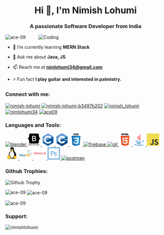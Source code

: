 <h1 align="center">Hi 👋, I'm Nimish Lohumi</h1>
<h3 align="center">A passionate Software Developer from India</h3>

<img align="right" alt="Coding" width="400" src="https://media.tenor.com/moxU6tNICxAAAAAC/portgus-d-ace-ace.gif" autoplay loop>
<p align="left"> <img src="https://komarev.com/ghpvc/?username=ace-09&label=Profile%20views&color=0e75b6&style=flat" alt="ace-09" /> </p>


- 🌱 I’m currently learning **MERN Stack**

- 💬 Ask me about **Java, JS**

- 📫 Reach me at **nimlohumi34@gmail.com**

- ⚡ Fun fact **I play guitar and interested in palmistry.**

<h3 align="left">Connect with me:</h3>
<p align="left">
<a href="https://codepen.io/nimish-lohumi" target="blank"><img align="center" src="https://raw.githubusercontent.com/rahuldkjain/github-profile-readme-generator/master/src/images/icons/Social/codepen.svg" alt="nimish-lohumi" height="30" width="40" /></a>
<a href="https://linkedin.com/in/nimish-lohumi-b3497b202" target="blank"><img align="center" src="https://raw.githubusercontent.com/rahuldkjain/github-profile-readme-generator/master/src/images/icons/Social/linked-in-alt.svg" alt="nimish-lohumi-b3497b202" height="30" width="40" /></a>
<a href="https://instagram.com/nimish_lohumi" target="blank"><img align="center" src="https://raw.githubusercontent.com/rahuldkjain/github-profile-readme-generator/master/src/images/icons/Social/instagram.svg" alt="nimish_lohumi" height="30" width="40" /></a>
<a href="https://www.leetcode.com/nimlohumi34" target="blank"><img align="center" src="https://raw.githubusercontent.com/rahuldkjain/github-profile-readme-generator/master/src/images/icons/Social/leet-code.svg" alt="nimlohumi34" height="30" width="40" /></a>
<a href="https://auth.geeksforgeeks.org/user/ace09" target="blank"><img align="center" src="https://raw.githubusercontent.com/rahuldkjain/github-profile-readme-generator/master/src/images/icons/Social/geeks-for-geeks.svg" alt="ace09" height="30" width="40" /></a>
</p>

<h3 align="left">Languages and Tools:</h3>
<p align="left"> <a href="https://www.blender.org/" target="_blank" rel="noreferrer"> <img src="https://download.blender.org/branding/community/blender_community_badge_white.svg" alt="blender" width="40" height="40"/> </a> <a href="https://getbootstrap.com" target="_blank" rel="noreferrer"> <img src="https://raw.githubusercontent.com/devicons/devicon/master/icons/bootstrap/bootstrap-plain-wordmark.svg" alt="bootstrap" width="40" height="40"/> </a> <a href="https://www.cprogramming.com/" target="_blank" rel="noreferrer"> <img src="https://raw.githubusercontent.com/devicons/devicon/master/icons/c/c-original.svg" alt="c" width="40" height="40"/> </a> <a href="https://www.w3schools.com/cpp/" target="_blank" rel="noreferrer"> <img src="https://raw.githubusercontent.com/devicons/devicon/master/icons/cplusplus/cplusplus-original.svg" alt="cplusplus" width="40" height="40"/> </a> <a href="https://www.w3schools.com/css/" target="_blank" rel="noreferrer"> <img src="https://raw.githubusercontent.com/devicons/devicon/master/icons/css3/css3-original-wordmark.svg" alt="css3" width="40" height="40"/> </a> <a href="https://firebase.google.com/" target="_blank" rel="noreferrer"> <img src="https://www.vectorlogo.zone/logos/firebase/firebase-icon.svg" alt="firebase" width="40" height="40"/> </a> <a href="https://git-scm.com/" target="_blank" rel="noreferrer"> <img src="https://www.vectorlogo.zone/logos/git-scm/git-scm-icon.svg" alt="git" width="40" height="40"/> </a> <a href="https://www.w3.org/html/" target="_blank" rel="noreferrer"> <img src="https://raw.githubusercontent.com/devicons/devicon/master/icons/html5/html5-original-wordmark.svg" alt="html5" width="40" height="40"/> </a> <a href="https://www.java.com" target="_blank" rel="noreferrer"> <img src="https://raw.githubusercontent.com/devicons/devicon/master/icons/java/java-original.svg" alt="java" width="40" height="40"/> </a> <a href="https://developer.mozilla.org/en-US/docs/Web/JavaScript" target="_blank" rel="noreferrer"> <img src="https://raw.githubusercontent.com/devicons/devicon/master/icons/javascript/javascript-original.svg" alt="javascript" width="40" height="40"/> </a> <a href="https://www.linux.org/" target="_blank" rel="noreferrer"> <img src="https://raw.githubusercontent.com/devicons/devicon/master/icons/linux/linux-original.svg" alt="linux" width="40" height="40"/> </a> <a href="https://www.mysql.com/" target="_blank" rel="noreferrer"> <img src="https://raw.githubusercontent.com/devicons/devicon/master/icons/mysql/mysql-original-wordmark.svg" alt="mysql" width="40" height="40"/> </a> <a href="https://www.oracle.com/" target="_blank" rel="noreferrer"> <img src="https://raw.githubusercontent.com/devicons/devicon/master/icons/oracle/oracle-original.svg" alt="oracle" width="40" height="40"/> </a> <a href="https://www.photoshop.com/en" target="_blank" rel="noreferrer"> <img src="https://raw.githubusercontent.com/devicons/devicon/master/icons/photoshop/photoshop-line.svg" alt="photoshop" width="40" height="40"/> </a> <a href="https://postman.com" target="_blank" rel="noreferrer"> <img src="https://www.vectorlogo.zone/logos/getpostman/getpostman-icon.svg" alt="postman" width="40" height="40"/> </a> </p>

<h3 align="left">Github Trophies:</h3>

![Github Trophy](https://github-profile-trophy.vercel.app/?username=Ace-09&theme=default)


<p><img align="left" src="https://github-readme-stats.vercel.app/api/top-langs/?username=ace-09&show_icons=true&locale=en&layout=compact" alt="ace-09" /></p>

<p>&nbsp;<img align="center" src="https://github-readme-stats-git-masterrstaa-rickstaa.vercel.app/api?username=ace-09&&show_icons=true&theme=light" alt="ace-09" /></p>

<p><img align="center" src="https://github-readme-streak-stats.herokuapp.com/?user=ace-09&" alt="ace-09" /></p>

<h3 align="left">Support:</h3>
<p><a href="https://ko-fi.com/nimishlohumi"> <img align="left" src="https://cdn.ko-fi.com/cdn/kofi3.png?v=3" height="50" width="210" alt="nimishlohumi" /></a></p><br><br>
